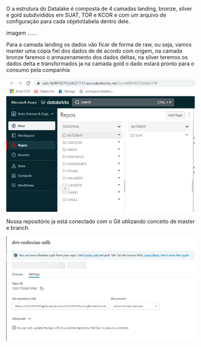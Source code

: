 O a estrutura do Datalake é composta de 4 camadas landing, bronze, silver e gold subdivididos em SUAT, TOR e KCOR e com um arquivo de configuração para cada objeto\tabela dentro dele. 

imagem ......

Para a camada landing os dados vão ficar de forma de raw, ou seja, vamos manter uma cópia fiel dos dados de de acordo com origem, na camada bronze faremos o armazenamento dos dados deltas, na silver teremos os dados delta e transformados ja na camada gold o dado estará pronto para o consumo pela companhia  

![image.png](/.attachments/image-90831555-4f82-4b70-a1e4-89657bd5c14b.png)

Nossa repositório ja está conectado com o Git utilizando conceito de master e branch.

![image.png](/.attachments/image-f64b0d3e-02f1-4966-87d0-5d5d43e1448a.png)




